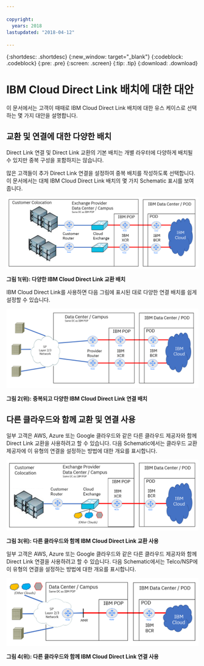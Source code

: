 ```yaml
---

copyright:
  years: 2018
lastupdated: "2018-04-12"

---
```


{:shortdesc: .shortdesc}
{:new_window: target="_blank"}
{:codeblock: .codeblock}
{:pre: .pre}
{:screen: .screen}
{:tip: .tip}
{:download: .download}

# IBM Cloud Direct Link 배치에 대한 대안

이 문서에서는 고객이 때때로 IBM Cloud Direct Link 배치에 대한 유스 케이스로 선택하는 몇 가지 대안을 설명합니다.

## 교환 및 연결에 대한 다양한 배치

Direct Link 연결 및 Direct Link 교환의 기본 배치는 개별 라우터에 다양하게 배치될 수 있지만 중복 구성을 포함하지는 않습니다.

많은 고객들이 추가 Direct Link 연결을 설정하여 중복 배치를 작성하도록 선택합니다. 이 문서에서는 대체 IBM Cloud Direct Link 배치의 몇 가지 Schematic 표시를 보여줍니다.

![다양한 교환](/images/Direct-Link-Exchange-Diverse.PNG)

**그림 1(위): 다양한 IBM Cloud Direct Link 교환 배치**

IBM Cloud Direct Link를 사용하면 다음 그림에 표시된 대로 다양한 연결 배치를 쉽게 설정할 수 있습니다.

![다양한 연결](/images/Direct-Link-Connect-Diverse.PNG)


**그림 2(위): 중복되고 다양한 IBM Cloud Direct Link 연결 배치**

## 다른 클라우드와 함께 교환 및 연결 사용

일부 고객은 AWS, Azure 또는 Google 클라우드와 같은 다른 클라우드 제공자와 함께 Direct Link 교환을 사용하려고 할 수 있습니다. 다음 Schematic에서는 클라우드 교환 제공자에 이 유형의 연결을 설정하는 방법에 대한 개요를 표시합니다.

![다른 클라우드](/images/Direct-Link-Exchange-Other-Clouds.PNG)

**그림 3(위): 다른 클라우드와 함께 IBM Cloud Direct Link 교환 사용**

일부 고객은 AWS, Azure 또는 Google 클라우드와 같은 다른 클라우드 제공자와 함께 Direct Link 연결을 사용하려고 할 수 있습니다. 다음 Schematic에서는 Telco/NSP에 이 유형의 연결을 설정하는 방법에 대한 개요를 표시합니다.

![다른 클라우드](/images/Direct-Link-Connect-other-clouds.PNG)

**그림 4(위): 다른 클라우드와 함께 IBM Cloud Direct Link 연결 사용**

